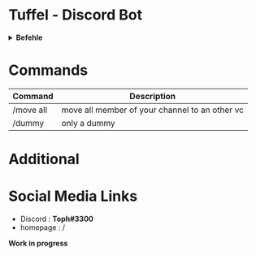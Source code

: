 # Tuffel - Discord Bot

<details>
<summary>
  <b>Befehle</b>
</summary>
- Point 1
</details>

# Commands
| Command | Description |
|---|---|
| /move all | move all member of your channel to an other vc |
| /dummy | only a dummy|


# Additional

# Social Media Links
- Discord : **Toph#3300**
- homepage : /

**Work in progress**
